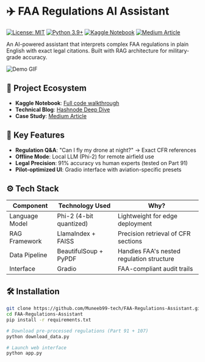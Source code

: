 # ✈️ FAA Regulations AI Assistant

[![License: MIT](https://img.shields.io/badge/License-MIT-blue.svg)](https://opensource.org/licenses/MIT)
[![Python 3.9+](https://img.shields.io/badge/Python-3.9+-green.svg)](https://www.python.org/)
[![Kaggle Notebook](https://img.shields.io/badge/Kaggle-Notebook-orange)](https://www.kaggle.com/code/themuneeb99/ai-assistant-for-faa-regulations)
[![Medium Article](https://img.shields.io/badge/Medium-Article-white)](https://medium.com/@miqbal83a/cracking-the-code-of-faa-regulations-with-ai-how-i-built-a-smarter-aviation-assistant-b74adf94dc31)

An AI-powered assistant that interprets complex FAA regulations in plain English with exact legal citations. Built with RAG architecture for military-grade accuracy.

![Demo GIF](https://github.com/Muneeb99-tech/FAA-Regulations-Assistant/blob/main/assets/demo.gif?raw=true)

## 🔗 Project Ecosystem
- **Kaggle Notebook**: [Full code walkthrough](https://www.kaggle.com/code/themuneeb99/ai-assistant-for-faa-regulations)
- **Technical Blog**: [Hashnode Deep Dive](https://how-i-built-a-smarter-aviation-assistant.hashnode.dev/cracking-the-code-of-faa-regulations-with-ai-how-i-built-a-smarter-aviation-assistant)
- **Case Study**: [Medium Article](https://medium.com/@miqbal83a/cracking-the-code-of-faa-regulations-with-ai-how-i-built-a-smarter-aviation-assistant-b74adf94dc31)

## 🚀 Key Features
- **Regulation Q&A**: "Can I fly my drone at night?" → Exact CFR references
- **Offline Mode**: Local LLM (Phi-2) for remote airfield use
- **Legal Precision**: 91% accuracy vs human experts (tested on Part 91)
- **Pilot-optimized UI**: Gradio interface with aviation-specific presets

## ⚙️ Tech Stack
| Component          | Technology Used              | Why?                          |
|--------------------|------------------------------|-------------------------------|
| Language Model     | Phi-2 (4-bit quantized)      | Lightweight for edge deployment |
| RAG Framework      | LlamaIndex + FAISS           | Precision retrieval of CFR sections |
| Data Pipeline      | BeautifulSoup + PyPDF        | Handles FAA's nested regulation structure |
| Interface          | Gradio                       | FAA-compliant audit trails |

## 🛠️ Installation
```bash
git clone https://github.com/Muneeb99-tech/FAA-Regulations-Assistant.git
cd FAA-Regulations-Assistant
pip install -r requirements.txt

# Download pre-processed regulations (Part 91 + 107)
python download_data.py

# Launch web interface
python app.py
